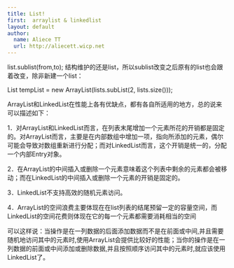 ```yaml
---
title: List!
first:  arraylist & linkedlist
layout: default
author:
  name: Aliece TT
  url: http://aliecett.wicp.net
---
```


list.sublist(from,to); 结构维护的还是list，所以sublist改变之后原有的list也会跟着改变，除非新建一个list：

List<Object> tempList = new ArrayList<Object>(lists.subList(2, lists.size()));

ArrayList和LinkedList在性能上各有优缺点，都有各自所适用的地方，总的说来可以描述如下： 

1．对ArrayList和LinkedList而言，在列表末尾增加一个元素所花的开销都是固定的。对ArrayList而言，主要是在内部数组中增加一项，指向所添加的元素，偶尔可能会导致对数组重新进行分配；而对LinkedList而言，这个开销是统一的，分配一个内部Entry对象。

2．在ArrayList的中间插入或删除一个元素意味着这个列表中剩余的元素都会被移动；而在LinkedList的中间插入或删除一个元素的开销是固定的。

3．LinkedList不支持高效的随机元素访问。

4．ArrayList的空间浪费主要体现在在list列表的结尾预留一定的容量空间，而LinkedList的空间花费则体现在它的每一个元素都需要消耗相当的空间

可以这样说：当操作是在一列数据的后面添加数据而不是在前面或中间,并且需要随机地访问其中的元素时,使用ArrayList会提供比较好的性能；当你的操作是在一列数据的前面或中间添加或删除数据,并且按照顺序访问其中的元素时,就应该使用LinkedList了。